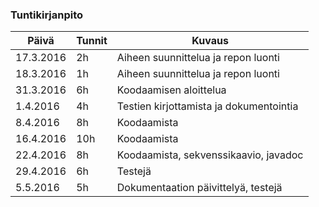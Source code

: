 ### Tuntikirjanpito
Päivä | Tunnit | Kuvaus
--------------- | ----- | ------
17.3.2016 | 2h | Aiheen suunnittelua ja repon luonti
18.3.2016 | 1h | Aiheen suunnittelua ja repon luonti
31.3.2016 | 6h | Koodaamisen aloittelua
1.4.2016 | 4h | Testien kirjottamista ja dokumentointia
8.4.2016 | 8h | Koodaamista
16.4.2016 | 10h | Koodaamista
22.4.2016 | 8h | Koodaamista, sekvenssikaavio, javadoc
29.4.2016 | 6h | Testejä
5.5.2016 | 5h | Dokumentaation päivittelyä, testejä
